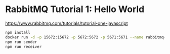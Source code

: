 # RabbitMQ Tutorial 1: Hello World

https://www.rabbitmq.com/tutorials/tutorial-one-javascript

```bash
npm install
docker run -d -p 15672:15672 -p 5672:5672 -p 5671:5671 --name rabbitmq-container rabbitmq:3
npm run sender
npm run receiver
```